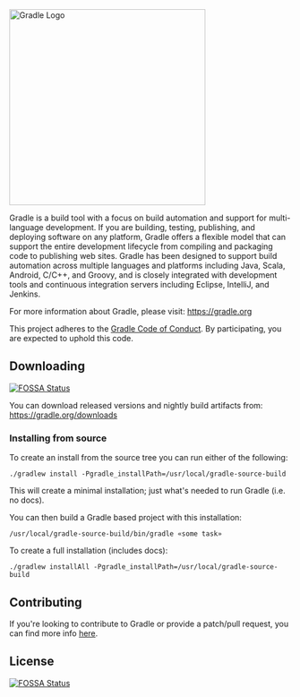 <img src="gradle.png" width="350px" alt="Gradle Logo" />

Gradle is a build tool with a focus on build automation and support for multi-language development. If you are building, testing, publishing, and deploying software on any platform, Gradle offers a flexible model that can support the entire development lifecycle from compiling and packaging code to publishing web sites. Gradle has been designed to support build automation across multiple languages and platforms including Java, Scala, Android, C/C++, and Groovy, and is closely integrated with development tools and continuous integration servers including Eclipse, IntelliJ, and Jenkins.

For more information about Gradle, please visit: https://gradle.org

This project adheres to the [Gradle Code of Conduct](https://gradle.org/conduct/). By participating, you are expected to uphold this code.

## Downloading
[![FOSSA Status](https://app.fossa.io/api/projects/git%2Bgithub.com%2Fcanv15%2Fgradle.svg?type=shield)](https://app.fossa.io/projects/git%2Bgithub.com%2Fcanv15%2Fgradle?ref=badge_shield)


You can download released versions and nightly build artifacts from: https://gradle.org/downloads

### Installing from source

To create an install from the source tree you can run either of the following:

    ./gradlew install -Pgradle_installPath=/usr/local/gradle-source-build

This will create a minimal installation; just what's needed to run Gradle (i.e. no docs).

You can then build a Gradle based project with this installation:

    /usr/local/gradle-source-build/bin/gradle «some task»

To create a full installation (includes docs):

    ./gradlew installAll -Pgradle_installPath=/usr/local/gradle-source-build

## Contributing

If you're looking to contribute to Gradle or provide a patch/pull request, you can find more info [here](https://github.com/gradle/gradle/blob/master/.github/CONTRIBUTING.md).


## License
[![FOSSA Status](https://app.fossa.io/api/projects/git%2Bgithub.com%2Fcanv15%2Fgradle.svg?type=large)](https://app.fossa.io/projects/git%2Bgithub.com%2Fcanv15%2Fgradle?ref=badge_large)